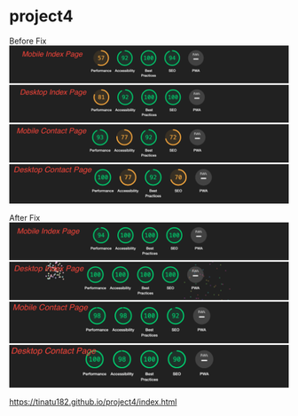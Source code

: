 # project4

Before Fix
<img alt="mobilecontactpage" src="img/mobileindexpage.png">
<img alt="desktopindexpage" src="img/desktopindexpage.png">
<img alt="mobilecontactpage" src="img/mobilecontactpage.png">
<img alt="desktopcontactpage" src="img/desktopcontactpage.png">

After Fix
<img alt="mobilecontactpagefixed" src="img/mobileindexpagefixed.png">
<img alt="desktopindexpagefixed" src="img/desktopindexpagefixed.png">
<img alt="mobilecontactpagefixed" src="img/mobilecontactpagefixed.png">
<img alt="desktopcontactpagefixed" src="img/desktopcontactpagefixed.png">

https://tinatu182.github.io/project4/index.html